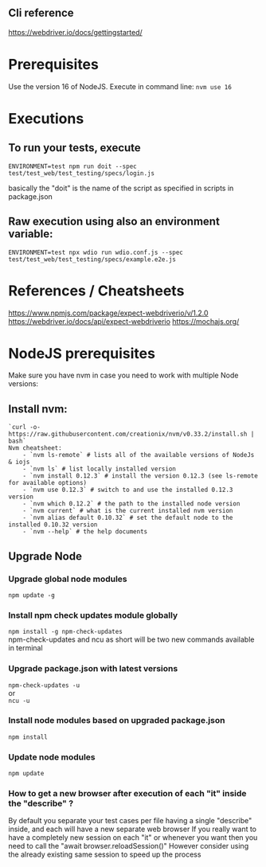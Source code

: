 ## Cli reference
https://webdriver.io/docs/gettingstarted/

# Prerequisites
Use the version 16 of NodeJS. Execute in command line: `nvm use 16`

# Executions

## To run your tests, execute
    ENVIRONMENT=test npm run doit --spec test/test_web/test_testing/specs/login.js
basically the "doit" is the name of the script as specified in scripts in package.json

## Raw execution using also an environment variable:
    ENVIRONMENT=test npx wdio run wdio.conf.js --spec test/test_web/test_testing/specs/example.e2e.js

# References / Cheatsheets
https://www.npmjs.com/package/expect-webdriverio/v/1.2.0
https://webdriver.io/docs/api/expect-webdriverio
https://mochajs.org/

# NodeJS prerequisites
Make sure you have nvm in case you need to work with multiple Node versions:  
## Install nvm:  
    `curl -o- https://raw.githubusercontent.com/creationix/nvm/v0.33.2/install.sh | bash`  
    Nvm cheatsheet:  
        - `nvm ls-remote` # lists all of the available versions of NodeJs & iojs  
        - `nvm ls` # list locally installed version  
        - `nvm install 0.12.3` # install the version 0.12.3 (see ls-remote for available options)  
        - `nvm use 0.12.3` # switch to and use the installed 0.12.3 version  
        - `nvm which 0.12.2` # the path to the installed node version  
        - `nvm current` # what is the current installed nvm version  
        - `nvm alias default 0.10.32` # set the default node to the installed 0.10.32 version  
        - `nvm --help` # the help documents

## Upgrade Node
### Upgrade global node modules
    npm update -g
### Install npm check updates module globally
`npm install -g npm-check-updates`  
npm-check-updates and ncu as short will be two new commands available in terminal
### Upgrade package.json with latest versions
`npm-check-updates -u`  
or  
`ncu -u`
### Install node modules based on upgraded package.json
`npm install`
### Update node modules
`npm update`

### How to get a new browser after execution of each "it" inside the "describe" ?
By default you separate your test cases per file having a single "describe" inside, and each will have a new separate web browser
If you really want to have a completely new session on each "it" or whenever you want then you need to call the "await browser.reloadSession()"
However consider using the already existing same session to speed up the process
